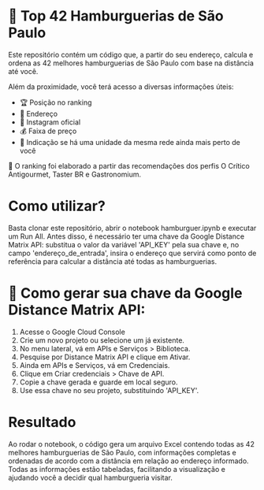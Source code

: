 # 📍 Top 42 Hamburguerias de São Paulo

Este repositório contém um código que, a partir do seu endereço, calcula e ordena as 42 melhores hamburguerias de São Paulo com base na distância até você.

Além da proximidade, você terá acesso a diversas informações úteis:

- 🏆 Posição no ranking
- 📍 Endereço
- 📸 Instagram oficial
- 💰 Faixa de preço
- 🔁 Indicação se há uma unidade da mesma rede ainda mais perto de você

🍔 O ranking foi elaborado a partir das recomendações dos perfis O Crítico Antigourmet, Taster BR e Gastronomium.

# Como utilizar?

Basta clonar este repositório, abrir o notebook hamburguer.ipynb e executar um Run All. Antes disso, é necessário ter uma chave da Google Distance Matrix API: substitua o valor da variável 'API_KEY' pela sua chave e, no campo 'endereço_de_entrada', insira o endereço que servirá como ponto de referência para calcular a distância até todas as hamburguerias.


# 🚀 Como gerar sua chave da Google Distance Matrix API:

1. Acesse o Google Cloud Console
2. Crie um novo projeto ou selecione um já existente.
3. No menu lateral, vá em APIs e Serviços > Biblioteca.
4. Pesquise por Distance Matrix API e clique em Ativar.
5. Ainda em APIs e Serviços, vá em Credenciais.
6. Clique em Criar credenciais > Chave de API.
7. Copie a chave gerada e guarde em local seguro.
8. Use essa chave no seu projeto, substituindo 'API_KEY'.

# Resultado
Ao rodar o notebook, o código gera um arquivo Excel contendo todas as 42 melhores hamburguerias de São Paulo, com informações completas e ordenadas de acordo com a distância em relação ao endereço informado. Todas as informações estão tabeladas, facilitando a visualização e ajudando você a decidir qual hamburgueria visitar.
